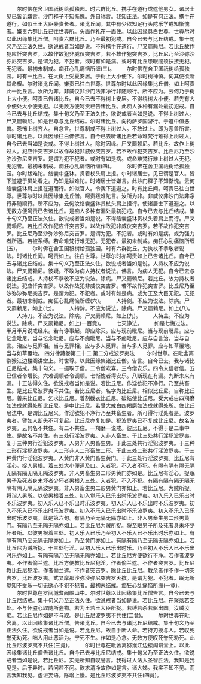 <!-- { "loadSidebar": true } -->
　　尔时佛在舍卫国祇树给孤独园。时六群比丘。携手在道行或遮他男女。诸居士见已皆讥嫌言。沙门释子不知惭愧。外自称言。我知正法。如是有何正法。携手在道行。如似王王大臣豪贵长者。诸比丘闻。其中有少欲知足行头陀乐学戒知惭愧者。嫌责六群比丘已往世尊所。头面作礼在一面住。以此因缘具白世尊。世尊尔时以此因缘集比丘僧。呵责六群比丘。乃至最初犯戒。自今已去与比丘结戒。集十句义乃至正法久住。欲说戒者当如是说。不得携手在道行。尸叉罽赖尼。若比丘故作犯应忏突吉罗。以故作故犯非威仪突吉罗。若不故作犯突吉罗。比丘尼乃至沙弥沙弥尼突吉罗。是谓为犯。不犯者。或时有如是病。或时有比丘患眼闇须扶接无犯。无犯者。最初未制戒。痴狂心乱痛恼所缠(三)。
　　尔时佛在舍卫国祇树给孤独园。时有一比丘。在大树上受夏安居。于树上大小便下。尔时树神慎。伺其便欲断其命根。尔时诸比丘闻。嫌责已往白世尊。世尊尔时以此因缘集比丘僧。如上呵责此一比丘言。汝所为非。非威仪非沙门法非净行非随顺行。所不应为。云何乃于树上大小便。呵责已告诸比丘。自今已去不得树上安居。不得绕树大小便。若先有大小便处大小便无犯。以无数方便呵责已告诸比丘。此痴人多种有漏处最初犯戒。自今已去与比丘结戒。集十句义乃至正法久住。欲说戒者当如是说。不得上树过人。尸叉罽赖尼。如是世尊与比丘结戒。尔时诸比丘。向拘萨罗国游行。于道中值恶兽。恐怖上树齐人。自念言。世尊制戒不得上树过人。不敢过上。即为恶兽所害。尔时诸比丘。以此因缘往白佛佛言。自今已去听诸比丘若命难梵行难得上树过人。自今已去当如是说戒。不得上树过人。除时因缘。尸叉罽赖尼。若比丘。故作上树过人。犯应忏突吉罗以故作故犯非威仪突吉罗。若不故作犯突吉罗。比丘尼乃至沙弥沙弥尼突吉罗。是谓为犯不犯者。或时有如是病。或命难梵行难上树过人无犯。无犯者。最初未制戒。痴狂心乱痛恼所缠(四)。
　　尔时佛在舍卫国祇树给孤独园。尔时跋难陀。络囊中盛钵。贯着杖头肩上担。尔时诸居士。见已谓是官人。皆下道避于屏处看之。乃知是跋难陀。时诸居士皆嫌言。此沙门释子不知惭愧。云何络囊盛钵肩上担在道而行。如似官人。令我下道避之。时有比丘闻。呵责已往白世尊。世尊尔时以此因缘集比丘僧。呵责跋难陀言。汝所为非。非威仪非沙门法非净行非随顺行。所不应为。云何汝络囊盛钵贯杖头肩上担行。使诸居士下道避之。以无数方便呵责已告诸比丘。是痴人多种有漏处最初犯戒。自今已去与比丘结戒。集十句义乃至正法久住。欲说戒者当如是说。不得络囊盛钵贯杖头着肩上而行。尸叉罽赖尼。若比丘故作犯应忏突吉罗。以故作故犯非威仪突吉罗。若不故作犯突吉罗。比丘尼乃至沙弥沙弥尼突吉罗。是谓为犯。不犯者。或时有如是病。或为强力者所逼。若被系缚。若命难梵行难无犯。无犯者。最初未制戒。痴狂心乱痛恼所缠(五)。
　　尔时佛在舍卫国祇树给孤独园。时有六群比丘。为执杖不恭敬者说法。时诸比丘闻。呵责如上。往白世尊。世尊尔时亦呵责如上已告诸比丘。自今已去与诸比丘结戒。集十句义乃至正法久住。欲说戒者当如是说。人持杖不应为说法。尸叉罽赖尼。彼疑。不敢为病人持杖者说法。佛言。为病人无犯。自今已去与诸比丘结戒。人持杖不恭敬不应为说法。除病。尸叉罽赖尼。若比丘。故为持杖者说法。犯应忏突吉罗。以故作故犯非威仪突吉罗。若不故作犯突吉罗。比丘尼乃至沙弥沙弥尼突吉罗。是谓为犯。不犯者。或时有如是病。或为王及大臣无犯。无犯者。最初未制戒。痴狂心乱痛恼所缠(六)。
　　人持剑。不应为说法。除病。尸叉罽赖尼。如上(七)。
　　人持鉾。不应为说法。除病。尸叉罽赖尼。如上(八)。
　　人持刀。不应为说法。除病。尸叉罽赖尼。如上(九)。
　　人持盖。不应为说法。除病。尸叉罽赖尼。如上(一百竟)。
　　七灭诤法。
　　如是七悔过法。半月半月说戒经来。若有诤事起。即应除灭。应与现前毗尼。当与现前毗尼。应与忆念毗尼。当与忆念毗尼。应与不痴毗尼。当与不痴毗尼。应与自言治。当与自言。治应与觅罪相。当与觅罪相。应与多人觅罪。当与多人觅罪。应与如草覆地。当与如草覆地。
四分律藏卷第二十二
第二分戒波罗夷法
　　尔时世尊。在毗舍离猕猴江边楼阁讲堂上。时世尊。以此因缘集诸比丘僧。告言。自今已去。我与诸比丘尼结戒。集十句义。一摄取于僧。二令僧欢喜。三令僧安乐。四令未信者信。五已信者令增长。六难调顺者令调顺。七惭愧者得安乐。八断现在有漏。九断未来有漏。十正法得久住。欲说戒者当如是说。若比丘尼。作淫欲犯不净行。乃至共畜生。是比丘尼波罗夷不共住。若比丘尼者。名字为比丘尼。相似比丘尼。自称比丘尼。善来比丘尼。乞求比丘尼。着割截衣比丘尼。破结使比丘尼。受大戒白四羯磨如法成就得处所比丘尼。是中比丘尼。若受大戒白四羯磨如法成就得处所。住比丘尼法中。是谓比丘尼义。作淫欲犯不净行乃至共畜生者。所可得行淫处者是。波罗夷者。譬如人断头不可复起。比丘尼亦复如是。犯波罗夷已不复成比丘尼。故名波罗夷。云何名不共住。有二不共住。一羯磨一说戒。彼比丘尼。不得于是二事中住。是故名不共住。有三处行淫波罗夷。人非人畜生。于此三处共行淫犯波罗夷。复于三种男行淫犯波罗夷。人男非人男畜生男。于此三处共行淫犯波罗夷。于三种二形行淫犯波罗夷。人二形非人二形畜生二形。于此三处二形共行淫波罗夷。于三种黄门行淫犯波罗夷。人黄门非人黄门畜生黄门。于此三处行淫波罗夷。比丘尼有淫心。捉人男根。着三处大小便道及口。入者犯。不入者不犯。有隔有隔有隔无隔无隔有隔无隔无隔波罗夷。非人男畜生男二形男黄门亦如是。比丘尼有淫心。捉眠男子及死者身未坏者少坏者男根入三处。入者犯。不入不犯。有隔有隔有隔无隔无隔有隔无隔无隔波罗夷。非人男畜生男二形男黄门亦如上。若比丘尼。为贼所捉。将诣人男所。以彼男根着三处。初入觉乐入已乐出时乐波罗夷。初入乐入已乐出时不乐波罗夷。初入乐入已不乐出时乐波罗夷。初入乐入已不乐出时不乐波罗夷。初入不乐入已不乐出时乐波罗夷。初入不乐入已乐出时不乐波罗夷。初入不乐入已乐出时乐波罗夷。此是第六句。有隔乃至无隔无隔亦如上。非人男畜生男二形男黄门。有隔乃至无隔无隔亦如上。若比丘尼为贼所捉。将至眠男子所及死者身未坏少坏者所。以彼男根着三处。初入乐入已乐乃至初入不乐入已不乐出时乐亦如上。有隔有隔乃至无隔无隔亦如上。乃至黄门亦如上。有隔有隔乃至无隔无隔亦如上。若比丘尼为贼所捉。于三处行淫。从初入乐入已乐出时乐。乃至初入不乐入已不乐出时乐亦如上。有隔有隔乃至无隔无隔亦如上。若比丘尼方便欲行不净。若作者波罗夷。不作者偷兰遮。比丘方便教比丘尼犯淫。作者偷兰遮。不作者突吉罗。比丘尼教比丘尼犯淫。作者偷兰遮。不作者突吉罗。除比丘比丘尼。教余者作不作一切突吉罗。比丘波罗夷。式叉摩那沙弥沙弥尼突吉罗灭摈。是谓为犯。不犯者。眠无所觉知不受乐一切无欲心不犯不犯者。最初未结戒。痴狂心乱痛恼所缠(一竟)。
　　尔时世尊在罗阅城耆阇崛山中。尔时世尊以此因缘集比丘僧告言。自今已去与比丘尼结戒。集十句义乃至正法久住。欲说戒者当如是说。若比丘尼。在聚落若空处。不与怀盗心取随所盗物。若为王若王大臣所捉。若缚若杀若驱出国。汝贼汝痴。若比丘尼作如是不与取。是比丘尼波罗夷不共住(二竟)。
　　尔时世尊在毗舍离。以此因缘集诸比丘僧。告诸比丘。自今已去与诸比丘尼结戒。集十句义乃至正法久住。欲说戒者当如是说。若比丘尼。故自手断人命。若持刀授与人。若叹死誉死劝死。咄人用此恶活为。宁死不生。作如是心念。无数方便叹死誉死劝死。此比丘尼波罗夷不共住(三竟)。
　　尔时世尊在毗舍离猕猴江边楼阁讲堂上。以此因缘集诸比丘僧告诸比丘。自今已去与比丘尼结戒。集十句义乃至正法久住。欲说戒者当如是说。若比丘尼。实无所知自叹誉言。我得过人法入圣智胜法。我知是我见是。后于异时。若问若不问。欲求清净故作如是言。诸大姊。我实不知不见。而言我知我见。虚诳妄语。除增上慢。是比丘尼波罗夷不共住(四竟)。
